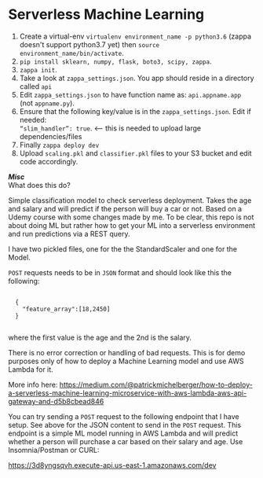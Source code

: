 # Serverless Machine Learning

1. Create a virtual-env `virtualenv environment_name -p python3.6` (zappa doesn't support python3.7 yet) then `source environment_name/bin/activate`. 
2. `pip install sklearn, numpy, flask, boto3, scipy, zappa`. 
3. `zappa init`. 
4. Take a look at `zappa_settings.json`. You app should reside in a directory called `api`  
5. Edit `zappa_settings.json` to have function name as: `api.appname.app` (not `appname.py`). 
6. Ensure that the following key/value is in the `zappa_settings.json`. Edit if needed:  
    <code>“slim_handler”: true</code>. <-- this is needed to upload large dependencies/files
7. Finally `zappa deploy dev`
8. Upload `scaling.pkl` and `classifier.pkl` files to your S3 bucket and edit code accordingly.

***Misc***  
What does this do?  

Simple classification model to check serverless deployment. Takes the age and salary and will predict if the person will buy a car or not. Based on a Udemy course with some changes made by me. To be clear, this repo is not about doing ML but rather how to get your ML into a serverless environment and run predictions via a REST query.

I have two pickled files, one for the the StandardScaler and one for the Model.

`POST` requests needs to be in `JSON` format and should look like this the following:  

<code>
  {  
	"feature_array":[18,2450]  
  }  
  </code>
  
  where the first value is the age and the 2nd is the salary.

  There is no error correction or handling of bad requests. This is for demo purposes only of how to deploy a Machine Learning model and use AWS Lambda for it.

  More info here: https://medium.com/@patrickmichelberger/how-to-deploy-a-serverless-machine-learning-microservice-with-aws-lambda-aws-api-gateway-and-d5b8cbead846
  
You can try sending a `POST` request to the following endpoint that I have setup. See above for the JSON content to send in the `POST` request. This endpoint is a simple ML model running in AWS Lambda and will predict whether a person will purchase a car based on their salary and age. Use Insomnia/Postman or CURL:

https://3d8yngsqvh.execute-api.us-east-1.amazonaws.com/dev
